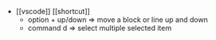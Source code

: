 - [[vscode]] [[shortcut]]
	- option + up/down => move a block or line up and down
	- command d => select multiple selected item